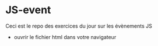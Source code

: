 # JS-event

Ceci est le repo des exercices du jour sur les évènements JS
- ouvrir le fichier html dans votre navigateur